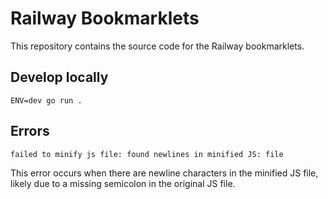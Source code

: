 # Railway Bookmarklets

This repository contains the source code for the Railway bookmarklets.

## Develop locally

`ENV=dev go run .`

## Errors

`failed to minify js file: found newlines in minified JS: file`

This error occurs when there are newline characters in the minified JS file, likely due to a missing semicolon in the original JS file.

